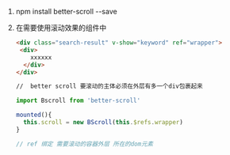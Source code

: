 1. npm install better-scroll --save

2. 在需要使用滚动效果的组件中

   ```html
   <div class="search-result" v-show="keyword" ref="wrapper">
   	<div>
       xxxxxx
     </div>
   </div>
   
   //  better scroll 要滚动的主体必须在外层有多一个div包裹起来
   ```

   ```js
   import Bscroll from 'better-scroll'
   
   mounted(){
     this.scroll = new BScroll(this.$refs.wrapper)
   } 
   
   // ref 绑定 需要滚动的容器外层 所在的dom元素
   ```

   



